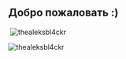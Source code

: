 <h2> Добро пожаловать :) </h2>

<p>&nbsp;<img align="center" src="https://github-readme-stats.vercel.app/api?username=thealeksbl4ckr&show_icons=true&locale=en" alt="thealeksbl4ckr" /></p>

<p><img align="center" src="https://github-readme-streak-stats.herokuapp.com/?user=thealeksbl4ckr&" alt="thealeksbl4ckr" /></p>

